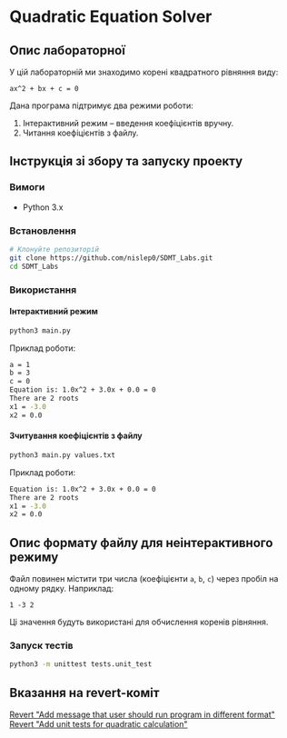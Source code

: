 # Quadratic Equation Solver

## Опис лабораторної
У цій лабораторній ми знаходимо корені квадратного рівняння виду:

```
ax^2 + bx + c = 0
```

Дана програма підтримує два режими роботи:
1. Інтерактивний режим – введення коефіцієнтів вручну.
2. Читання коефіцієнтів з файлу.

## Інструкція зі збору та запуску проекту

### Вимоги
- Python 3.x

### Встановлення
```sh
# Клонуйте репозиторій
git clone https://github.com/nislep0/SDMT_Labs.git
cd SDMT_Labs
```

### Використання
#### Інтерактивний режим
```sh
python3 main.py
```
Приклад роботи: 
```sh
a = 1
b = 3
c = 0
Equation is: 1.0x^2 + 3.0x + 0.0 = 0
There are 2 roots
x1 = -3.0
x2 = 0.0
```

#### Зчитування коефіцієнтів з файлу
```sh
python3 main.py values.txt
```
Приклад роботи:
```sh
Equation is: 1.0x^2 + 3.0x + 0.0 = 0
There are 2 roots
x1 = -3.0
x2 = 0.0
```

## Опис формату файлу для неінтерактивного режиму
Файл повинен містити три числа (коефіцієнти `a`, `b`, `c`) через пробіл на одному рядку. Наприклад:
```
1 -3 2
```
Ці значення будуть використані для обчислення коренів рівняння.

### Запуск тестів
```sh
python3 -m unittest tests.unit_test
```

## Вказання на revert-коміт
[Revert "Add message that user should run program in different format"](https://github.com/nislep0/SDMT_Labs/commit/badd1e4982fa25bf2e0a6bcbde4039e61b9d7fdc)
[Revert "Add unit tests for quadratic calculation"](https://github.com/nislep0/SDMT_Labs/commit/44c109f256a27eb37b04f48de7554dc0579a77b1)

